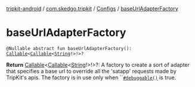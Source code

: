 [tripkit-android](../../index.md) / [com.skedgo.tripkit](../index.md) / [Configs](index.md) / [baseUrlAdapterFactory](./base-url-adapter-factory.md)

# baseUrlAdapterFactory

`@Nullable abstract fun baseUrlAdapterFactory(): `[`Callable`](https://docs.oracle.com/javase/7/docs/api/java/util/concurrent/Callable.html)`<`[`Callable`](https://docs.oracle.com/javase/7/docs/api/java/util/concurrent/Callable.html)`<`[`String`](https://kotlinlang.org/api/latest/jvm/stdlib/kotlin/-string/index.html)`!>!>?`

**Return**
[Callable](https://docs.oracle.com/javase/7/docs/api/java/util/concurrent/Callable.html)&lt;[Callable](https://docs.oracle.com/javase/7/docs/api/java/util/concurrent/Callable.html)&lt;[String](https://kotlinlang.org/api/latest/jvm/stdlib/kotlin/-string/index.html)!&gt;!&gt;?: A factory to create a sort of adapter that specifies a base url to override all the 'satapp' requests made by TripKit's apis. The factory is in use only when ``[`#debuggable()`](debuggable.md) is true.

